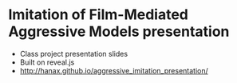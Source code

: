 # Imitation of Film-Mediated Aggressive Models presentation
- Class project presentation slides
- Built on reveal.js
- http://hanax.github.io/aggressive_imitation_presentation/
